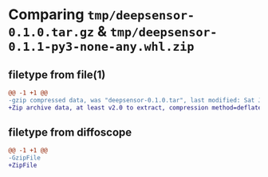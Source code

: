 # Comparing `tmp/deepsensor-0.1.0.tar.gz` & `tmp/deepsensor-0.1.1-py3-none-any.whl.zip`

## filetype from file(1)

```diff
@@ -1 +1 @@
-gzip compressed data, was "deepsensor-0.1.0.tar", last modified: Sat Jun 10 14:43:15 2023, max compression
+Zip archive data, at least v2.0 to extract, compression method=deflate
```

## filetype from diffoscope

```diff
@@ -1 +1 @@
-GzipFile
+ZipFile
```

